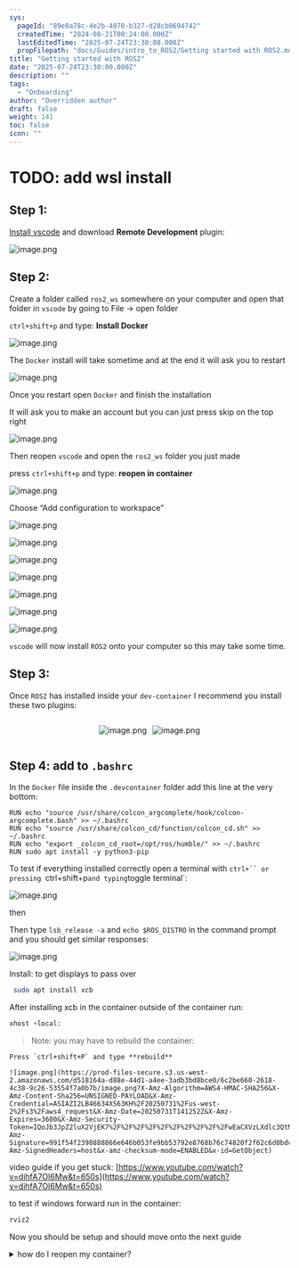 ```yaml
---
sys:
  pageId: "89e0a78c-4e2b-4070-b327-d28cb0694742"
  createdTime: "2024-08-21T00:24:00.000Z"
  lastEditedTime: "2025-07-24T23:30:00.000Z"
  propFilepath: "docs/Guides/intro_to_ROS2/Getting started with ROS2.md"
title: "Getting started with ROS2"
date: "2025-07-24T23:30:00.000Z"
description: ""
tags:
  - "Onboarding"
author: "Overridden author"
draft: false
weight: 141
toc: false
icon: ""
---
```


# TODO: add wsl install

## Step 1:

[Install vscode](https://code.visualstudio.com/download) and download **Remote Development** plugin:

![image.png](https://prod-files-secure.s3.us-west-2.amazonaws.com/d518164a-d88e-44d1-a4ee-3adb3bd8bce0/efb52993-1881-4a40-b95e-6f020334f022/image.png?X-Amz-Algorithm=AWS4-HMAC-SHA256&X-Amz-Content-Sha256=UNSIGNED-PAYLOAD&X-Amz-Credential=ASIAZI2LB466QG2FS3YZ%2F20250731%2Fus-west-2%2Fs3%2Faws4_request&X-Amz-Date=20250731T141247Z&X-Amz-Expires=3600&X-Amz-Security-Token=IQoJb3JpZ2luX2VjEK7%2F%2F%2F%2F%2F%2F%2F%2F%2F%2FwEaCXVzLXdlc3QtMiJHMEUCIAkA%2FK2etcspQLto8PJIQZn1x%2BX6ecWmHTzsqmnBHmQVAiEA3ETrgrorFN%2F4EQ6INrZoxLs7DUaRjd95M8TByRS3qi8qiAQI1%2F%2F%2F%2F%2F%2F%2F%2F%2F%2F%2FARAAGgw2Mzc0MjMxODM4MDUiDHAePrR79WuN5SzGbircA5AfZVfnHHi%2Fsk3YoPbrGX9qn2xAZCjSE4pRg3d4htNtzgTuzSRyQM8LV%2FPAPp4SiYUEq8c0zSLHcp3Gx6V1BlnZJ50NnAaFqcB9WPwZH9vnNP6V0j7U8AYn2sDncYVANlf2H0VTnO8i4JZfUz9am3Dh8r4vKuUHKkW9TzcMgCWDoctbQMU8HX5gDa7tDL%2Bhc%2BWiPqM4gy1rPk1JAlYgo8R6FvNNYoNsMWs1emS4K18CKl3Fa9mVXbv6H%2FFYYndcbOWGUFEled0B8wTq1ApzNbQ1CE27lz0AUiS6fxehEXPatR64MbWL1sszotS9HuduNM1TEqx8FI5ld52fFyID3p5QXvcVOcfNbhQv6BY3GkKC4ozRNlFZzRYZhHa0riPFXKo%2FgKMgueHx%2BLdYggWesRS87cX5OgZYLODW4O%2FVinFYdBXZxhPsawzmabplWm47YreeAMDAS83OLLiXgXFmQqMvlZ6Vi2BuUfy4MsJ0KJwgBp0YenLUE3gLsylO%2BqmG1pqLs9ghHdItSSvQNP2dDE8IjK3ijgNUtzc336bR0KlNa5oZzPEo%2Bp5iT7oIZ9%2F8OfteqoE6UggesDOQnsh5kdhMMi7JYz8luFZ5GbiMvQP1RPRQq4tkiXpO0rY4MK%2FwrcQGOqUBYPUsGlPnbcBQeBaEm7mlcIu4aHNz42GMwIbv%2FnC%2BHxPshpA86rv%2FospCyLt3x3bfEzJ8tdxvTkQLd7O%2Fgp9HmtntPfKztyOyqSr89JtWtwPYyr3c2JceuduklH7CcmNDLPy4CJPM2Uz9ezFIQon2oYJ06QNm%2FVZvHUEvZuE0AWF8px%2FKHrUnSLH2fgrJUfBMt1muODCjdFkJrDa7DmZNrrOL%2BXjf&X-Amz-Signature=8407eff7ecf5b69d5418547aae7cadaff1175e71c7371394227279f4720743e8&X-Amz-SignedHeaders=host&x-amz-checksum-mode=ENABLED&x-id=GetObject)

## Step 2:

Create a folder called `ros2_ws` somewhere on your computer and open that folder in `vscode` by going to File → open folder 

`ctrl+shift+p` and type: **Install Docker**

![image.png](https://prod-files-secure.s3.us-west-2.amazonaws.com/d518164a-d88e-44d1-a4ee-3adb3bd8bce0/2269dc0e-1cd5-47ff-bceb-c04ad9b2eab0/image.png?X-Amz-Algorithm=AWS4-HMAC-SHA256&X-Amz-Content-Sha256=UNSIGNED-PAYLOAD&X-Amz-Credential=ASIAZI2LB466QG2FS3YZ%2F20250731%2Fus-west-2%2Fs3%2Faws4_request&X-Amz-Date=20250731T141247Z&X-Amz-Expires=3600&X-Amz-Security-Token=IQoJb3JpZ2luX2VjEK7%2F%2F%2F%2F%2F%2F%2F%2F%2F%2FwEaCXVzLXdlc3QtMiJHMEUCIAkA%2FK2etcspQLto8PJIQZn1x%2BX6ecWmHTzsqmnBHmQVAiEA3ETrgrorFN%2F4EQ6INrZoxLs7DUaRjd95M8TByRS3qi8qiAQI1%2F%2F%2F%2F%2F%2F%2F%2F%2F%2F%2FARAAGgw2Mzc0MjMxODM4MDUiDHAePrR79WuN5SzGbircA5AfZVfnHHi%2Fsk3YoPbrGX9qn2xAZCjSE4pRg3d4htNtzgTuzSRyQM8LV%2FPAPp4SiYUEq8c0zSLHcp3Gx6V1BlnZJ50NnAaFqcB9WPwZH9vnNP6V0j7U8AYn2sDncYVANlf2H0VTnO8i4JZfUz9am3Dh8r4vKuUHKkW9TzcMgCWDoctbQMU8HX5gDa7tDL%2Bhc%2BWiPqM4gy1rPk1JAlYgo8R6FvNNYoNsMWs1emS4K18CKl3Fa9mVXbv6H%2FFYYndcbOWGUFEled0B8wTq1ApzNbQ1CE27lz0AUiS6fxehEXPatR64MbWL1sszotS9HuduNM1TEqx8FI5ld52fFyID3p5QXvcVOcfNbhQv6BY3GkKC4ozRNlFZzRYZhHa0riPFXKo%2FgKMgueHx%2BLdYggWesRS87cX5OgZYLODW4O%2FVinFYdBXZxhPsawzmabplWm47YreeAMDAS83OLLiXgXFmQqMvlZ6Vi2BuUfy4MsJ0KJwgBp0YenLUE3gLsylO%2BqmG1pqLs9ghHdItSSvQNP2dDE8IjK3ijgNUtzc336bR0KlNa5oZzPEo%2Bp5iT7oIZ9%2F8OfteqoE6UggesDOQnsh5kdhMMi7JYz8luFZ5GbiMvQP1RPRQq4tkiXpO0rY4MK%2FwrcQGOqUBYPUsGlPnbcBQeBaEm7mlcIu4aHNz42GMwIbv%2FnC%2BHxPshpA86rv%2FospCyLt3x3bfEzJ8tdxvTkQLd7O%2Fgp9HmtntPfKztyOyqSr89JtWtwPYyr3c2JceuduklH7CcmNDLPy4CJPM2Uz9ezFIQon2oYJ06QNm%2FVZvHUEvZuE0AWF8px%2FKHrUnSLH2fgrJUfBMt1muODCjdFkJrDa7DmZNrrOL%2BXjf&X-Amz-Signature=0354a40ed0cd39d47ec2ba3ddcee2f26af1eb4fda8daa043ac68aeefb9cd9e9c&X-Amz-SignedHeaders=host&x-amz-checksum-mode=ENABLED&x-id=GetObject)

The `Docker` install will take sometime and at the end it will ask you to restart

![image.png](https://prod-files-secure.s3.us-west-2.amazonaws.com/d518164a-d88e-44d1-a4ee-3adb3bd8bce0/ed233f78-be33-4b1f-b89c-9c346c0e961e/image.png?X-Amz-Algorithm=AWS4-HMAC-SHA256&X-Amz-Content-Sha256=UNSIGNED-PAYLOAD&X-Amz-Credential=ASIAZI2LB466QG2FS3YZ%2F20250731%2Fus-west-2%2Fs3%2Faws4_request&X-Amz-Date=20250731T141247Z&X-Amz-Expires=3600&X-Amz-Security-Token=IQoJb3JpZ2luX2VjEK7%2F%2F%2F%2F%2F%2F%2F%2F%2F%2FwEaCXVzLXdlc3QtMiJHMEUCIAkA%2FK2etcspQLto8PJIQZn1x%2BX6ecWmHTzsqmnBHmQVAiEA3ETrgrorFN%2F4EQ6INrZoxLs7DUaRjd95M8TByRS3qi8qiAQI1%2F%2F%2F%2F%2F%2F%2F%2F%2F%2F%2FARAAGgw2Mzc0MjMxODM4MDUiDHAePrR79WuN5SzGbircA5AfZVfnHHi%2Fsk3YoPbrGX9qn2xAZCjSE4pRg3d4htNtzgTuzSRyQM8LV%2FPAPp4SiYUEq8c0zSLHcp3Gx6V1BlnZJ50NnAaFqcB9WPwZH9vnNP6V0j7U8AYn2sDncYVANlf2H0VTnO8i4JZfUz9am3Dh8r4vKuUHKkW9TzcMgCWDoctbQMU8HX5gDa7tDL%2Bhc%2BWiPqM4gy1rPk1JAlYgo8R6FvNNYoNsMWs1emS4K18CKl3Fa9mVXbv6H%2FFYYndcbOWGUFEled0B8wTq1ApzNbQ1CE27lz0AUiS6fxehEXPatR64MbWL1sszotS9HuduNM1TEqx8FI5ld52fFyID3p5QXvcVOcfNbhQv6BY3GkKC4ozRNlFZzRYZhHa0riPFXKo%2FgKMgueHx%2BLdYggWesRS87cX5OgZYLODW4O%2FVinFYdBXZxhPsawzmabplWm47YreeAMDAS83OLLiXgXFmQqMvlZ6Vi2BuUfy4MsJ0KJwgBp0YenLUE3gLsylO%2BqmG1pqLs9ghHdItSSvQNP2dDE8IjK3ijgNUtzc336bR0KlNa5oZzPEo%2Bp5iT7oIZ9%2F8OfteqoE6UggesDOQnsh5kdhMMi7JYz8luFZ5GbiMvQP1RPRQq4tkiXpO0rY4MK%2FwrcQGOqUBYPUsGlPnbcBQeBaEm7mlcIu4aHNz42GMwIbv%2FnC%2BHxPshpA86rv%2FospCyLt3x3bfEzJ8tdxvTkQLd7O%2Fgp9HmtntPfKztyOyqSr89JtWtwPYyr3c2JceuduklH7CcmNDLPy4CJPM2Uz9ezFIQon2oYJ06QNm%2FVZvHUEvZuE0AWF8px%2FKHrUnSLH2fgrJUfBMt1muODCjdFkJrDa7DmZNrrOL%2BXjf&X-Amz-Signature=3a2e5585da5281a2bc560f0cf35fb9eb0c034675166b75e98315bbdf8a29265e&X-Amz-SignedHeaders=host&x-amz-checksum-mode=ENABLED&x-id=GetObject)

Once you restart open `Docker` and finish the installation

It will ask you to make an account but you can just press skip on the top right

![image.png](https://prod-files-secure.s3.us-west-2.amazonaws.com/d518164a-d88e-44d1-a4ee-3adb3bd8bce0/21010ad9-1659-4fd9-9f59-9932a09b2a3d/image.png?X-Amz-Algorithm=AWS4-HMAC-SHA256&X-Amz-Content-Sha256=UNSIGNED-PAYLOAD&X-Amz-Credential=ASIAZI2LB466QG2FS3YZ%2F20250731%2Fus-west-2%2Fs3%2Faws4_request&X-Amz-Date=20250731T141247Z&X-Amz-Expires=3600&X-Amz-Security-Token=IQoJb3JpZ2luX2VjEK7%2F%2F%2F%2F%2F%2F%2F%2F%2F%2FwEaCXVzLXdlc3QtMiJHMEUCIAkA%2FK2etcspQLto8PJIQZn1x%2BX6ecWmHTzsqmnBHmQVAiEA3ETrgrorFN%2F4EQ6INrZoxLs7DUaRjd95M8TByRS3qi8qiAQI1%2F%2F%2F%2F%2F%2F%2F%2F%2F%2F%2FARAAGgw2Mzc0MjMxODM4MDUiDHAePrR79WuN5SzGbircA5AfZVfnHHi%2Fsk3YoPbrGX9qn2xAZCjSE4pRg3d4htNtzgTuzSRyQM8LV%2FPAPp4SiYUEq8c0zSLHcp3Gx6V1BlnZJ50NnAaFqcB9WPwZH9vnNP6V0j7U8AYn2sDncYVANlf2H0VTnO8i4JZfUz9am3Dh8r4vKuUHKkW9TzcMgCWDoctbQMU8HX5gDa7tDL%2Bhc%2BWiPqM4gy1rPk1JAlYgo8R6FvNNYoNsMWs1emS4K18CKl3Fa9mVXbv6H%2FFYYndcbOWGUFEled0B8wTq1ApzNbQ1CE27lz0AUiS6fxehEXPatR64MbWL1sszotS9HuduNM1TEqx8FI5ld52fFyID3p5QXvcVOcfNbhQv6BY3GkKC4ozRNlFZzRYZhHa0riPFXKo%2FgKMgueHx%2BLdYggWesRS87cX5OgZYLODW4O%2FVinFYdBXZxhPsawzmabplWm47YreeAMDAS83OLLiXgXFmQqMvlZ6Vi2BuUfy4MsJ0KJwgBp0YenLUE3gLsylO%2BqmG1pqLs9ghHdItSSvQNP2dDE8IjK3ijgNUtzc336bR0KlNa5oZzPEo%2Bp5iT7oIZ9%2F8OfteqoE6UggesDOQnsh5kdhMMi7JYz8luFZ5GbiMvQP1RPRQq4tkiXpO0rY4MK%2FwrcQGOqUBYPUsGlPnbcBQeBaEm7mlcIu4aHNz42GMwIbv%2FnC%2BHxPshpA86rv%2FospCyLt3x3bfEzJ8tdxvTkQLd7O%2Fgp9HmtntPfKztyOyqSr89JtWtwPYyr3c2JceuduklH7CcmNDLPy4CJPM2Uz9ezFIQon2oYJ06QNm%2FVZvHUEvZuE0AWF8px%2FKHrUnSLH2fgrJUfBMt1muODCjdFkJrDa7DmZNrrOL%2BXjf&X-Amz-Signature=0bbdd710518e3d16db0596be476aa825027ef0eafb3a333afa94eb5039582e34&X-Amz-SignedHeaders=host&x-amz-checksum-mode=ENABLED&x-id=GetObject)

Then reopen `vscode` and open the `ros2_ws` folder you just made

press `ctrl+shift+p` and type: **reopen in container**

![image.png](https://prod-files-secure.s3.us-west-2.amazonaws.com/d518164a-d88e-44d1-a4ee-3adb3bd8bce0/4e93b8c2-41ad-488c-8095-c74205196118/image.png?X-Amz-Algorithm=AWS4-HMAC-SHA256&X-Amz-Content-Sha256=UNSIGNED-PAYLOAD&X-Amz-Credential=ASIAZI2LB466QG2FS3YZ%2F20250731%2Fus-west-2%2Fs3%2Faws4_request&X-Amz-Date=20250731T141247Z&X-Amz-Expires=3600&X-Amz-Security-Token=IQoJb3JpZ2luX2VjEK7%2F%2F%2F%2F%2F%2F%2F%2F%2F%2FwEaCXVzLXdlc3QtMiJHMEUCIAkA%2FK2etcspQLto8PJIQZn1x%2BX6ecWmHTzsqmnBHmQVAiEA3ETrgrorFN%2F4EQ6INrZoxLs7DUaRjd95M8TByRS3qi8qiAQI1%2F%2F%2F%2F%2F%2F%2F%2F%2F%2F%2FARAAGgw2Mzc0MjMxODM4MDUiDHAePrR79WuN5SzGbircA5AfZVfnHHi%2Fsk3YoPbrGX9qn2xAZCjSE4pRg3d4htNtzgTuzSRyQM8LV%2FPAPp4SiYUEq8c0zSLHcp3Gx6V1BlnZJ50NnAaFqcB9WPwZH9vnNP6V0j7U8AYn2sDncYVANlf2H0VTnO8i4JZfUz9am3Dh8r4vKuUHKkW9TzcMgCWDoctbQMU8HX5gDa7tDL%2Bhc%2BWiPqM4gy1rPk1JAlYgo8R6FvNNYoNsMWs1emS4K18CKl3Fa9mVXbv6H%2FFYYndcbOWGUFEled0B8wTq1ApzNbQ1CE27lz0AUiS6fxehEXPatR64MbWL1sszotS9HuduNM1TEqx8FI5ld52fFyID3p5QXvcVOcfNbhQv6BY3GkKC4ozRNlFZzRYZhHa0riPFXKo%2FgKMgueHx%2BLdYggWesRS87cX5OgZYLODW4O%2FVinFYdBXZxhPsawzmabplWm47YreeAMDAS83OLLiXgXFmQqMvlZ6Vi2BuUfy4MsJ0KJwgBp0YenLUE3gLsylO%2BqmG1pqLs9ghHdItSSvQNP2dDE8IjK3ijgNUtzc336bR0KlNa5oZzPEo%2Bp5iT7oIZ9%2F8OfteqoE6UggesDOQnsh5kdhMMi7JYz8luFZ5GbiMvQP1RPRQq4tkiXpO0rY4MK%2FwrcQGOqUBYPUsGlPnbcBQeBaEm7mlcIu4aHNz42GMwIbv%2FnC%2BHxPshpA86rv%2FospCyLt3x3bfEzJ8tdxvTkQLd7O%2Fgp9HmtntPfKztyOyqSr89JtWtwPYyr3c2JceuduklH7CcmNDLPy4CJPM2Uz9ezFIQon2oYJ06QNm%2FVZvHUEvZuE0AWF8px%2FKHrUnSLH2fgrJUfBMt1muODCjdFkJrDa7DmZNrrOL%2BXjf&X-Amz-Signature=7901965efda0b59ca4b07f3954bbc2276a5ce3e3a557b5674b0bb2bd05bbdebc&X-Amz-SignedHeaders=host&x-amz-checksum-mode=ENABLED&x-id=GetObject)

Choose “Add configuration to workspace”

![image.png](https://prod-files-secure.s3.us-west-2.amazonaws.com/d518164a-d88e-44d1-a4ee-3adb3bd8bce0/9560b282-5060-4989-ba37-97e7b2c22476/image.png?X-Amz-Algorithm=AWS4-HMAC-SHA256&X-Amz-Content-Sha256=UNSIGNED-PAYLOAD&X-Amz-Credential=ASIAZI2LB466QG2FS3YZ%2F20250731%2Fus-west-2%2Fs3%2Faws4_request&X-Amz-Date=20250731T141247Z&X-Amz-Expires=3600&X-Amz-Security-Token=IQoJb3JpZ2luX2VjEK7%2F%2F%2F%2F%2F%2F%2F%2F%2F%2FwEaCXVzLXdlc3QtMiJHMEUCIAkA%2FK2etcspQLto8PJIQZn1x%2BX6ecWmHTzsqmnBHmQVAiEA3ETrgrorFN%2F4EQ6INrZoxLs7DUaRjd95M8TByRS3qi8qiAQI1%2F%2F%2F%2F%2F%2F%2F%2F%2F%2F%2FARAAGgw2Mzc0MjMxODM4MDUiDHAePrR79WuN5SzGbircA5AfZVfnHHi%2Fsk3YoPbrGX9qn2xAZCjSE4pRg3d4htNtzgTuzSRyQM8LV%2FPAPp4SiYUEq8c0zSLHcp3Gx6V1BlnZJ50NnAaFqcB9WPwZH9vnNP6V0j7U8AYn2sDncYVANlf2H0VTnO8i4JZfUz9am3Dh8r4vKuUHKkW9TzcMgCWDoctbQMU8HX5gDa7tDL%2Bhc%2BWiPqM4gy1rPk1JAlYgo8R6FvNNYoNsMWs1emS4K18CKl3Fa9mVXbv6H%2FFYYndcbOWGUFEled0B8wTq1ApzNbQ1CE27lz0AUiS6fxehEXPatR64MbWL1sszotS9HuduNM1TEqx8FI5ld52fFyID3p5QXvcVOcfNbhQv6BY3GkKC4ozRNlFZzRYZhHa0riPFXKo%2FgKMgueHx%2BLdYggWesRS87cX5OgZYLODW4O%2FVinFYdBXZxhPsawzmabplWm47YreeAMDAS83OLLiXgXFmQqMvlZ6Vi2BuUfy4MsJ0KJwgBp0YenLUE3gLsylO%2BqmG1pqLs9ghHdItSSvQNP2dDE8IjK3ijgNUtzc336bR0KlNa5oZzPEo%2Bp5iT7oIZ9%2F8OfteqoE6UggesDOQnsh5kdhMMi7JYz8luFZ5GbiMvQP1RPRQq4tkiXpO0rY4MK%2FwrcQGOqUBYPUsGlPnbcBQeBaEm7mlcIu4aHNz42GMwIbv%2FnC%2BHxPshpA86rv%2FospCyLt3x3bfEzJ8tdxvTkQLd7O%2Fgp9HmtntPfKztyOyqSr89JtWtwPYyr3c2JceuduklH7CcmNDLPy4CJPM2Uz9ezFIQon2oYJ06QNm%2FVZvHUEvZuE0AWF8px%2FKHrUnSLH2fgrJUfBMt1muODCjdFkJrDa7DmZNrrOL%2BXjf&X-Amz-Signature=3ee2d16e20b9b1c695acff86eb7b7d0fcc51c9908d86c55d0827c191a0b1b435&X-Amz-SignedHeaders=host&x-amz-checksum-mode=ENABLED&x-id=GetObject)

![image.png](https://prod-files-secure.s3.us-west-2.amazonaws.com/d518164a-d88e-44d1-a4ee-3adb3bd8bce0/2ee63f81-886b-48e8-a553-dc6e5eac99e4/image.png?X-Amz-Algorithm=AWS4-HMAC-SHA256&X-Amz-Content-Sha256=UNSIGNED-PAYLOAD&X-Amz-Credential=ASIAZI2LB466QG2FS3YZ%2F20250731%2Fus-west-2%2Fs3%2Faws4_request&X-Amz-Date=20250731T141247Z&X-Amz-Expires=3600&X-Amz-Security-Token=IQoJb3JpZ2luX2VjEK7%2F%2F%2F%2F%2F%2F%2F%2F%2F%2FwEaCXVzLXdlc3QtMiJHMEUCIAkA%2FK2etcspQLto8PJIQZn1x%2BX6ecWmHTzsqmnBHmQVAiEA3ETrgrorFN%2F4EQ6INrZoxLs7DUaRjd95M8TByRS3qi8qiAQI1%2F%2F%2F%2F%2F%2F%2F%2F%2F%2F%2FARAAGgw2Mzc0MjMxODM4MDUiDHAePrR79WuN5SzGbircA5AfZVfnHHi%2Fsk3YoPbrGX9qn2xAZCjSE4pRg3d4htNtzgTuzSRyQM8LV%2FPAPp4SiYUEq8c0zSLHcp3Gx6V1BlnZJ50NnAaFqcB9WPwZH9vnNP6V0j7U8AYn2sDncYVANlf2H0VTnO8i4JZfUz9am3Dh8r4vKuUHKkW9TzcMgCWDoctbQMU8HX5gDa7tDL%2Bhc%2BWiPqM4gy1rPk1JAlYgo8R6FvNNYoNsMWs1emS4K18CKl3Fa9mVXbv6H%2FFYYndcbOWGUFEled0B8wTq1ApzNbQ1CE27lz0AUiS6fxehEXPatR64MbWL1sszotS9HuduNM1TEqx8FI5ld52fFyID3p5QXvcVOcfNbhQv6BY3GkKC4ozRNlFZzRYZhHa0riPFXKo%2FgKMgueHx%2BLdYggWesRS87cX5OgZYLODW4O%2FVinFYdBXZxhPsawzmabplWm47YreeAMDAS83OLLiXgXFmQqMvlZ6Vi2BuUfy4MsJ0KJwgBp0YenLUE3gLsylO%2BqmG1pqLs9ghHdItSSvQNP2dDE8IjK3ijgNUtzc336bR0KlNa5oZzPEo%2Bp5iT7oIZ9%2F8OfteqoE6UggesDOQnsh5kdhMMi7JYz8luFZ5GbiMvQP1RPRQq4tkiXpO0rY4MK%2FwrcQGOqUBYPUsGlPnbcBQeBaEm7mlcIu4aHNz42GMwIbv%2FnC%2BHxPshpA86rv%2FospCyLt3x3bfEzJ8tdxvTkQLd7O%2Fgp9HmtntPfKztyOyqSr89JtWtwPYyr3c2JceuduklH7CcmNDLPy4CJPM2Uz9ezFIQon2oYJ06QNm%2FVZvHUEvZuE0AWF8px%2FKHrUnSLH2fgrJUfBMt1muODCjdFkJrDa7DmZNrrOL%2BXjf&X-Amz-Signature=380a4df0ae3d1f0cf19f35294daf091bd300fe46e5e728b3109f1b3307d6822d&X-Amz-SignedHeaders=host&x-amz-checksum-mode=ENABLED&x-id=GetObject)

![image.png](https://prod-files-secure.s3.us-west-2.amazonaws.com/d518164a-d88e-44d1-a4ee-3adb3bd8bce0/e0fd626c-c8b6-4b2c-95d1-fa4c26514504/image.png?X-Amz-Algorithm=AWS4-HMAC-SHA256&X-Amz-Content-Sha256=UNSIGNED-PAYLOAD&X-Amz-Credential=ASIAZI2LB466QG2FS3YZ%2F20250731%2Fus-west-2%2Fs3%2Faws4_request&X-Amz-Date=20250731T141247Z&X-Amz-Expires=3600&X-Amz-Security-Token=IQoJb3JpZ2luX2VjEK7%2F%2F%2F%2F%2F%2F%2F%2F%2F%2FwEaCXVzLXdlc3QtMiJHMEUCIAkA%2FK2etcspQLto8PJIQZn1x%2BX6ecWmHTzsqmnBHmQVAiEA3ETrgrorFN%2F4EQ6INrZoxLs7DUaRjd95M8TByRS3qi8qiAQI1%2F%2F%2F%2F%2F%2F%2F%2F%2F%2F%2FARAAGgw2Mzc0MjMxODM4MDUiDHAePrR79WuN5SzGbircA5AfZVfnHHi%2Fsk3YoPbrGX9qn2xAZCjSE4pRg3d4htNtzgTuzSRyQM8LV%2FPAPp4SiYUEq8c0zSLHcp3Gx6V1BlnZJ50NnAaFqcB9WPwZH9vnNP6V0j7U8AYn2sDncYVANlf2H0VTnO8i4JZfUz9am3Dh8r4vKuUHKkW9TzcMgCWDoctbQMU8HX5gDa7tDL%2Bhc%2BWiPqM4gy1rPk1JAlYgo8R6FvNNYoNsMWs1emS4K18CKl3Fa9mVXbv6H%2FFYYndcbOWGUFEled0B8wTq1ApzNbQ1CE27lz0AUiS6fxehEXPatR64MbWL1sszotS9HuduNM1TEqx8FI5ld52fFyID3p5QXvcVOcfNbhQv6BY3GkKC4ozRNlFZzRYZhHa0riPFXKo%2FgKMgueHx%2BLdYggWesRS87cX5OgZYLODW4O%2FVinFYdBXZxhPsawzmabplWm47YreeAMDAS83OLLiXgXFmQqMvlZ6Vi2BuUfy4MsJ0KJwgBp0YenLUE3gLsylO%2BqmG1pqLs9ghHdItSSvQNP2dDE8IjK3ijgNUtzc336bR0KlNa5oZzPEo%2Bp5iT7oIZ9%2F8OfteqoE6UggesDOQnsh5kdhMMi7JYz8luFZ5GbiMvQP1RPRQq4tkiXpO0rY4MK%2FwrcQGOqUBYPUsGlPnbcBQeBaEm7mlcIu4aHNz42GMwIbv%2FnC%2BHxPshpA86rv%2FospCyLt3x3bfEzJ8tdxvTkQLd7O%2Fgp9HmtntPfKztyOyqSr89JtWtwPYyr3c2JceuduklH7CcmNDLPy4CJPM2Uz9ezFIQon2oYJ06QNm%2FVZvHUEvZuE0AWF8px%2FKHrUnSLH2fgrJUfBMt1muODCjdFkJrDa7DmZNrrOL%2BXjf&X-Amz-Signature=5c88befda2d2632fb942ca998a1bc2c19d0359b7a43236ba9e5fafe43ce17e21&X-Amz-SignedHeaders=host&x-amz-checksum-mode=ENABLED&x-id=GetObject)

![image.png](https://prod-files-secure.s3.us-west-2.amazonaws.com/d518164a-d88e-44d1-a4ee-3adb3bd8bce0/a2e13f50-d2ab-4719-a4c2-7ced634bfc9d/image.png?X-Amz-Algorithm=AWS4-HMAC-SHA256&X-Amz-Content-Sha256=UNSIGNED-PAYLOAD&X-Amz-Credential=ASIAZI2LB466QG2FS3YZ%2F20250731%2Fus-west-2%2Fs3%2Faws4_request&X-Amz-Date=20250731T141247Z&X-Amz-Expires=3600&X-Amz-Security-Token=IQoJb3JpZ2luX2VjEK7%2F%2F%2F%2F%2F%2F%2F%2F%2F%2FwEaCXVzLXdlc3QtMiJHMEUCIAkA%2FK2etcspQLto8PJIQZn1x%2BX6ecWmHTzsqmnBHmQVAiEA3ETrgrorFN%2F4EQ6INrZoxLs7DUaRjd95M8TByRS3qi8qiAQI1%2F%2F%2F%2F%2F%2F%2F%2F%2F%2F%2FARAAGgw2Mzc0MjMxODM4MDUiDHAePrR79WuN5SzGbircA5AfZVfnHHi%2Fsk3YoPbrGX9qn2xAZCjSE4pRg3d4htNtzgTuzSRyQM8LV%2FPAPp4SiYUEq8c0zSLHcp3Gx6V1BlnZJ50NnAaFqcB9WPwZH9vnNP6V0j7U8AYn2sDncYVANlf2H0VTnO8i4JZfUz9am3Dh8r4vKuUHKkW9TzcMgCWDoctbQMU8HX5gDa7tDL%2Bhc%2BWiPqM4gy1rPk1JAlYgo8R6FvNNYoNsMWs1emS4K18CKl3Fa9mVXbv6H%2FFYYndcbOWGUFEled0B8wTq1ApzNbQ1CE27lz0AUiS6fxehEXPatR64MbWL1sszotS9HuduNM1TEqx8FI5ld52fFyID3p5QXvcVOcfNbhQv6BY3GkKC4ozRNlFZzRYZhHa0riPFXKo%2FgKMgueHx%2BLdYggWesRS87cX5OgZYLODW4O%2FVinFYdBXZxhPsawzmabplWm47YreeAMDAS83OLLiXgXFmQqMvlZ6Vi2BuUfy4MsJ0KJwgBp0YenLUE3gLsylO%2BqmG1pqLs9ghHdItSSvQNP2dDE8IjK3ijgNUtzc336bR0KlNa5oZzPEo%2Bp5iT7oIZ9%2F8OfteqoE6UggesDOQnsh5kdhMMi7JYz8luFZ5GbiMvQP1RPRQq4tkiXpO0rY4MK%2FwrcQGOqUBYPUsGlPnbcBQeBaEm7mlcIu4aHNz42GMwIbv%2FnC%2BHxPshpA86rv%2FospCyLt3x3bfEzJ8tdxvTkQLd7O%2Fgp9HmtntPfKztyOyqSr89JtWtwPYyr3c2JceuduklH7CcmNDLPy4CJPM2Uz9ezFIQon2oYJ06QNm%2FVZvHUEvZuE0AWF8px%2FKHrUnSLH2fgrJUfBMt1muODCjdFkJrDa7DmZNrrOL%2BXjf&X-Amz-Signature=eee9ee15fa45740c32aff2d234c698fa7f184aab35ff3c7a82f02b7b67f532d3&X-Amz-SignedHeaders=host&x-amz-checksum-mode=ENABLED&x-id=GetObject)

![image.png](https://prod-files-secure.s3.us-west-2.amazonaws.com/d518164a-d88e-44d1-a4ee-3adb3bd8bce0/6cc478ad-aaba-4bf7-9fcc-403277ab896c/image.png?X-Amz-Algorithm=AWS4-HMAC-SHA256&X-Amz-Content-Sha256=UNSIGNED-PAYLOAD&X-Amz-Credential=ASIAZI2LB466QG2FS3YZ%2F20250731%2Fus-west-2%2Fs3%2Faws4_request&X-Amz-Date=20250731T141247Z&X-Amz-Expires=3600&X-Amz-Security-Token=IQoJb3JpZ2luX2VjEK7%2F%2F%2F%2F%2F%2F%2F%2F%2F%2FwEaCXVzLXdlc3QtMiJHMEUCIAkA%2FK2etcspQLto8PJIQZn1x%2BX6ecWmHTzsqmnBHmQVAiEA3ETrgrorFN%2F4EQ6INrZoxLs7DUaRjd95M8TByRS3qi8qiAQI1%2F%2F%2F%2F%2F%2F%2F%2F%2F%2F%2FARAAGgw2Mzc0MjMxODM4MDUiDHAePrR79WuN5SzGbircA5AfZVfnHHi%2Fsk3YoPbrGX9qn2xAZCjSE4pRg3d4htNtzgTuzSRyQM8LV%2FPAPp4SiYUEq8c0zSLHcp3Gx6V1BlnZJ50NnAaFqcB9WPwZH9vnNP6V0j7U8AYn2sDncYVANlf2H0VTnO8i4JZfUz9am3Dh8r4vKuUHKkW9TzcMgCWDoctbQMU8HX5gDa7tDL%2Bhc%2BWiPqM4gy1rPk1JAlYgo8R6FvNNYoNsMWs1emS4K18CKl3Fa9mVXbv6H%2FFYYndcbOWGUFEled0B8wTq1ApzNbQ1CE27lz0AUiS6fxehEXPatR64MbWL1sszotS9HuduNM1TEqx8FI5ld52fFyID3p5QXvcVOcfNbhQv6BY3GkKC4ozRNlFZzRYZhHa0riPFXKo%2FgKMgueHx%2BLdYggWesRS87cX5OgZYLODW4O%2FVinFYdBXZxhPsawzmabplWm47YreeAMDAS83OLLiXgXFmQqMvlZ6Vi2BuUfy4MsJ0KJwgBp0YenLUE3gLsylO%2BqmG1pqLs9ghHdItSSvQNP2dDE8IjK3ijgNUtzc336bR0KlNa5oZzPEo%2Bp5iT7oIZ9%2F8OfteqoE6UggesDOQnsh5kdhMMi7JYz8luFZ5GbiMvQP1RPRQq4tkiXpO0rY4MK%2FwrcQGOqUBYPUsGlPnbcBQeBaEm7mlcIu4aHNz42GMwIbv%2FnC%2BHxPshpA86rv%2FospCyLt3x3bfEzJ8tdxvTkQLd7O%2Fgp9HmtntPfKztyOyqSr89JtWtwPYyr3c2JceuduklH7CcmNDLPy4CJPM2Uz9ezFIQon2oYJ06QNm%2FVZvHUEvZuE0AWF8px%2FKHrUnSLH2fgrJUfBMt1muODCjdFkJrDa7DmZNrrOL%2BXjf&X-Amz-Signature=2814db1ca8ffe1ba536fcd43eb28ef4b5d79ba9d93ad2462a8256499bb9c55b6&X-Amz-SignedHeaders=host&x-amz-checksum-mode=ENABLED&x-id=GetObject)

![image.png](https://prod-files-secure.s3.us-west-2.amazonaws.com/d518164a-d88e-44d1-a4ee-3adb3bd8bce0/53255b28-f75e-430f-b9e3-c0ac8577e42b/image.png?X-Amz-Algorithm=AWS4-HMAC-SHA256&X-Amz-Content-Sha256=UNSIGNED-PAYLOAD&X-Amz-Credential=ASIAZI2LB466QG2FS3YZ%2F20250731%2Fus-west-2%2Fs3%2Faws4_request&X-Amz-Date=20250731T141247Z&X-Amz-Expires=3600&X-Amz-Security-Token=IQoJb3JpZ2luX2VjEK7%2F%2F%2F%2F%2F%2F%2F%2F%2F%2FwEaCXVzLXdlc3QtMiJHMEUCIAkA%2FK2etcspQLto8PJIQZn1x%2BX6ecWmHTzsqmnBHmQVAiEA3ETrgrorFN%2F4EQ6INrZoxLs7DUaRjd95M8TByRS3qi8qiAQI1%2F%2F%2F%2F%2F%2F%2F%2F%2F%2F%2FARAAGgw2Mzc0MjMxODM4MDUiDHAePrR79WuN5SzGbircA5AfZVfnHHi%2Fsk3YoPbrGX9qn2xAZCjSE4pRg3d4htNtzgTuzSRyQM8LV%2FPAPp4SiYUEq8c0zSLHcp3Gx6V1BlnZJ50NnAaFqcB9WPwZH9vnNP6V0j7U8AYn2sDncYVANlf2H0VTnO8i4JZfUz9am3Dh8r4vKuUHKkW9TzcMgCWDoctbQMU8HX5gDa7tDL%2Bhc%2BWiPqM4gy1rPk1JAlYgo8R6FvNNYoNsMWs1emS4K18CKl3Fa9mVXbv6H%2FFYYndcbOWGUFEled0B8wTq1ApzNbQ1CE27lz0AUiS6fxehEXPatR64MbWL1sszotS9HuduNM1TEqx8FI5ld52fFyID3p5QXvcVOcfNbhQv6BY3GkKC4ozRNlFZzRYZhHa0riPFXKo%2FgKMgueHx%2BLdYggWesRS87cX5OgZYLODW4O%2FVinFYdBXZxhPsawzmabplWm47YreeAMDAS83OLLiXgXFmQqMvlZ6Vi2BuUfy4MsJ0KJwgBp0YenLUE3gLsylO%2BqmG1pqLs9ghHdItSSvQNP2dDE8IjK3ijgNUtzc336bR0KlNa5oZzPEo%2Bp5iT7oIZ9%2F8OfteqoE6UggesDOQnsh5kdhMMi7JYz8luFZ5GbiMvQP1RPRQq4tkiXpO0rY4MK%2FwrcQGOqUBYPUsGlPnbcBQeBaEm7mlcIu4aHNz42GMwIbv%2FnC%2BHxPshpA86rv%2FospCyLt3x3bfEzJ8tdxvTkQLd7O%2Fgp9HmtntPfKztyOyqSr89JtWtwPYyr3c2JceuduklH7CcmNDLPy4CJPM2Uz9ezFIQon2oYJ06QNm%2FVZvHUEvZuE0AWF8px%2FKHrUnSLH2fgrJUfBMt1muODCjdFkJrDa7DmZNrrOL%2BXjf&X-Amz-Signature=a12068883bc7753cbbfe40db650d44eb592a1080510eca0500c443b7399058f1&X-Amz-SignedHeaders=host&x-amz-checksum-mode=ENABLED&x-id=GetObject)

![image.png](https://prod-files-secure.s3.us-west-2.amazonaws.com/d518164a-d88e-44d1-a4ee-3adb3bd8bce0/7c562767-5af9-4ffb-97d1-327bcdf4ee00/image.png?X-Amz-Algorithm=AWS4-HMAC-SHA256&X-Amz-Content-Sha256=UNSIGNED-PAYLOAD&X-Amz-Credential=ASIAZI2LB466QG2FS3YZ%2F20250731%2Fus-west-2%2Fs3%2Faws4_request&X-Amz-Date=20250731T141247Z&X-Amz-Expires=3600&X-Amz-Security-Token=IQoJb3JpZ2luX2VjEK7%2F%2F%2F%2F%2F%2F%2F%2F%2F%2FwEaCXVzLXdlc3QtMiJHMEUCIAkA%2FK2etcspQLto8PJIQZn1x%2BX6ecWmHTzsqmnBHmQVAiEA3ETrgrorFN%2F4EQ6INrZoxLs7DUaRjd95M8TByRS3qi8qiAQI1%2F%2F%2F%2F%2F%2F%2F%2F%2F%2F%2FARAAGgw2Mzc0MjMxODM4MDUiDHAePrR79WuN5SzGbircA5AfZVfnHHi%2Fsk3YoPbrGX9qn2xAZCjSE4pRg3d4htNtzgTuzSRyQM8LV%2FPAPp4SiYUEq8c0zSLHcp3Gx6V1BlnZJ50NnAaFqcB9WPwZH9vnNP6V0j7U8AYn2sDncYVANlf2H0VTnO8i4JZfUz9am3Dh8r4vKuUHKkW9TzcMgCWDoctbQMU8HX5gDa7tDL%2Bhc%2BWiPqM4gy1rPk1JAlYgo8R6FvNNYoNsMWs1emS4K18CKl3Fa9mVXbv6H%2FFYYndcbOWGUFEled0B8wTq1ApzNbQ1CE27lz0AUiS6fxehEXPatR64MbWL1sszotS9HuduNM1TEqx8FI5ld52fFyID3p5QXvcVOcfNbhQv6BY3GkKC4ozRNlFZzRYZhHa0riPFXKo%2FgKMgueHx%2BLdYggWesRS87cX5OgZYLODW4O%2FVinFYdBXZxhPsawzmabplWm47YreeAMDAS83OLLiXgXFmQqMvlZ6Vi2BuUfy4MsJ0KJwgBp0YenLUE3gLsylO%2BqmG1pqLs9ghHdItSSvQNP2dDE8IjK3ijgNUtzc336bR0KlNa5oZzPEo%2Bp5iT7oIZ9%2F8OfteqoE6UggesDOQnsh5kdhMMi7JYz8luFZ5GbiMvQP1RPRQq4tkiXpO0rY4MK%2FwrcQGOqUBYPUsGlPnbcBQeBaEm7mlcIu4aHNz42GMwIbv%2FnC%2BHxPshpA86rv%2FospCyLt3x3bfEzJ8tdxvTkQLd7O%2Fgp9HmtntPfKztyOyqSr89JtWtwPYyr3c2JceuduklH7CcmNDLPy4CJPM2Uz9ezFIQon2oYJ06QNm%2FVZvHUEvZuE0AWF8px%2FKHrUnSLH2fgrJUfBMt1muODCjdFkJrDa7DmZNrrOL%2BXjf&X-Amz-Signature=ce25ce389ed8f1eafa0ca4abb26a82fbcd57ba57cbcbd8028ff742aa9529f39a&X-Amz-SignedHeaders=host&x-amz-checksum-mode=ENABLED&x-id=GetObject)

`vscode` will now install `ROS2` onto your computer so this may take some time.

## Step 3:

Once `ROS2` has installed inside your `dev-container` I recommend you install these two plugins:

<div style="display: flex;flex-direction: row; column-gap:10px; max-width: 630px;justify-content: center;">
<div>

![image.png](https://prod-files-secure.s3.us-west-2.amazonaws.com/d518164a-d88e-44d1-a4ee-3adb3bd8bce0/3fc3d550-5a54-4ba1-ba6b-faa01cdb7369/image.png?X-Amz-Algorithm=AWS4-HMAC-SHA256&X-Amz-Content-Sha256=UNSIGNED-PAYLOAD&X-Amz-Credential=ASIAZI2LB46626F2SKLJ%2F20250731%2Fus-west-2%2Fs3%2Faws4_request&X-Amz-Date=20250731T141251Z&X-Amz-Expires=3600&X-Amz-Security-Token=IQoJb3JpZ2luX2VjEK7%2F%2F%2F%2F%2F%2F%2F%2F%2F%2FwEaCXVzLXdlc3QtMiJIMEYCIQDaQRZVmIlVwk1NoI1Sf2JHRzAytkMS5B1Tqyd9YLWvzwIhAKh%2B1AcnPsLuUTM00x%2BQlr3HZsoFkd5KB4XSDisZ5VBUKogECNf%2F%2F%2F%2F%2F%2F%2F%2F%2F%2FwEQABoMNjM3NDIzMTgzODA1IgxiCcUT0PSGXLL8P%2FYq3ANJIsv2jhcmrX3ZYzrsVOPSZND8GhiemngHcJRhNLuhzKz0ruRTo5K1pv4nvA8DWlKlWAyN1dY%2FWKr2stHZgHJSQWtP4jT%2BcvEkS%2F6YIDlQBLXWVN2IJDmW9epy1mvnN0CL9coTeR%2F%2BrnCgeRM3tH8OvjwqPW72BzHyw1renCRH9tdp1wsjHpQpd6SqL0I1b1YkO%2B8nsb2xqp5ICixUoG2D1vA6IrUkUBtG2qMzHLYctp8RN1yIygWRmwBhyDRJPw8aB%2Bde0IZH7OWYnSezjSaiKTYLhTGy1RRO7H1ESiFinR9%2F7Vb9MxHpKAyrmB9MXsy7re%2BD5mX50qxdJIzFoa8OQxGb%2BVLbESc%2B5v%2BK%2FsLKvMyKs2GW26HScOs8dhRExb9ckjsYWpOLoKVwYHbQet9PJLmWbFqXtwsLeHXcNw0qTOyd%2BT3hGYhLazXM1H4%2B73HpvHxw4C4SRscmO3yDVux1Div%2BSgKatYIfgHBzx9GDjL2d2PbRHuNdZgyXOdYDFNq1IrGdtUMUc76gZ8TrqYy7g7Ah2Jbclr9zbCSUogeETl1iZqOB38ARZ8zn%2FC52%2BDCuGzR2q7FSjzmjnb7KSsBbro8iHplDt%2FA9dWAO38bQ6Y0UGEBkhfqRtYil0TCm6q3EBjqkAXtCQEX2TsgykuAG2KeayTREP1joYajF%2BTvEYb3HFy5QmSew6nHVyvNyj08EgMxcumiVwSfBRYIk3MkWIS1sEmqoY0BGSt31UvPKEFht2ra64OPyPjQS6m%2B0JDrmencGSn99TX8R1%2F65kbyI%2FpEPQUSxEDAUjbluYZWntKsIwBhy1sBro2vH%2FM1cXqcP6MlfJQDu13cmrivLi58i8edr8rU229BG&X-Amz-Signature=391a782f67856112c7a3db698fb799ff816215e762be39794a90caf88c6342d7&X-Amz-SignedHeaders=host&x-amz-checksum-mode=ENABLED&x-id=GetObject)

</div>
<div>

![image.png](https://prod-files-secure.s3.us-west-2.amazonaws.com/d518164a-d88e-44d1-a4ee-3adb3bd8bce0/d994cc66-13c2-4093-a5a3-f84cf4601a82/image.png?X-Amz-Algorithm=AWS4-HMAC-SHA256&X-Amz-Content-Sha256=UNSIGNED-PAYLOAD&X-Amz-Credential=ASIAZI2LB466ZKV7JTH3%2F20250731%2Fus-west-2%2Fs3%2Faws4_request&X-Amz-Date=20250731T141252Z&X-Amz-Expires=3600&X-Amz-Security-Token=IQoJb3JpZ2luX2VjEK7%2F%2F%2F%2F%2F%2F%2F%2F%2F%2FwEaCXVzLXdlc3QtMiJHMEUCIQCZD6WRldVMLCA1TeIN3CGH8bbHXgE1Us%2FpJ%2FdVYkIS4QIgR8mKleyfyZkHgNOc47MasUC%2FIWHK9lKj99fuoJhT%2B0UqiAQI1%2F%2F%2F%2F%2F%2F%2F%2F%2F%2F%2FARAAGgw2Mzc0MjMxODM4MDUiDJlui8NmW%2FByLe8IEircA3cCx%2BY%2FaTvmAvm8iCRi%2FkNpBy4nUquqOuG8i6Cobh4hWgcYTfG4Wu2mrevWaeiGO2EPStvmDdMnf2oJ2qt6N1awdo5o%2B%2B4NFa%2B3%2Fv%2FxRNzd7lLiJK0gr8bRHD6GJkl%2Fc7lE21ut0RtcDBQZXqqJNew2rNmBM8at8HTlz3%2F02uq8SAbItU%2BXRXeFBuFj8Jyjx%2FLhEc6uso%2FzME%2FIdifV81Oa0V6HeZ6ojUF9wKhT1JY1j75H0nI04Lhas3GaNeaVM0VS0dxCNEeWs5vm%2BomlyxyXg6WtDdc17AEqiOw%2BUj8yI9sskhZoXPYcvHksiy1jdhw%2FbLptVZcAx4GrFNctVfLTcQNybcEUR4ECIBNeptwePfhBhAnBS0wHb2JtdwmFrslKf7sqhz5G%2FJ6Z9avEA9PRhLrHSymTJXCIBtZyUEVXtK2PSpzABxt4B%2BcwxyojmalAFjRHTjioA%2Fkx0sdWc10cmVPT594NNTR00zOTrq77bZFxEu7K08Px11z4%2BANhCaN2H%2Fwontgf4DFlcpKIseKfP9F1uVj0PdRaIGiH8QT3tf2d2uHFGSGphzR86NxL8hDkLyGK%2FdcKDJiqoZACqLNvawYL7nO0NL3p%2FksjJbwHcbJLe8lsvc60U0lUMKLqrcQGOqUBVE6td3qTUth0GvJSGDhbewDwPSFEUXbWhhL0A0SUJdrkJIAm2gZgEj0QvqWXqpLAFr5%2BjVuqEvK0lY0QdYZ06dFamouu%2B16ZclsLkwb76%2FNyzpHmZbAxnbDfOYckuw%2FwTdducl0KboltUGScylkBQfyoTvELKYujtMML62ESRjL9ICl2%2BxNtbjqzjm6SecfUvM1bN6DKA7UJZWTdaYD4lvaMnXhk&X-Amz-Signature=5c8dc204e44066a9e9d53c25dc3ec3571488f2e156cd1b151b2ace264efb66eb&X-Amz-SignedHeaders=host&x-amz-checksum-mode=ENABLED&x-id=GetObject)

</div>
</div>

## Step 4: add to `.bashrc`

In the `Docker` file inside the `.devcontainer` folder add this line at the very bottom: 

```docker
RUN echo "source /usr/share/colcon_argcomplete/hook/colcon-argcomplete.bash" >> ~/.bashrc
RUN echo "source /usr/share/colcon_cd/function/colcon_cd.sh" >> ~/.bashrc
RUN echo "export _colcon_cd_root=/opt/ros/humble/" >> ~/.bashrc
RUN sudo apt install -y python3-pip 
```

To test if everything installed correctly open a terminal with `ctrl+`` or pressing `ctrl+shift+p` and typing `toggle terminal`:

![image.png](https://prod-files-secure.s3.us-west-2.amazonaws.com/d518164a-d88e-44d1-a4ee-3adb3bd8bce0/6a4943d8-b04e-4c02-9a58-775f3384d1a5/image.png?X-Amz-Algorithm=AWS4-HMAC-SHA256&X-Amz-Content-Sha256=UNSIGNED-PAYLOAD&X-Amz-Credential=ASIAZI2LB466QG2FS3YZ%2F20250731%2Fus-west-2%2Fs3%2Faws4_request&X-Amz-Date=20250731T141247Z&X-Amz-Expires=3600&X-Amz-Security-Token=IQoJb3JpZ2luX2VjEK7%2F%2F%2F%2F%2F%2F%2F%2F%2F%2FwEaCXVzLXdlc3QtMiJHMEUCIAkA%2FK2etcspQLto8PJIQZn1x%2BX6ecWmHTzsqmnBHmQVAiEA3ETrgrorFN%2F4EQ6INrZoxLs7DUaRjd95M8TByRS3qi8qiAQI1%2F%2F%2F%2F%2F%2F%2F%2F%2F%2F%2FARAAGgw2Mzc0MjMxODM4MDUiDHAePrR79WuN5SzGbircA5AfZVfnHHi%2Fsk3YoPbrGX9qn2xAZCjSE4pRg3d4htNtzgTuzSRyQM8LV%2FPAPp4SiYUEq8c0zSLHcp3Gx6V1BlnZJ50NnAaFqcB9WPwZH9vnNP6V0j7U8AYn2sDncYVANlf2H0VTnO8i4JZfUz9am3Dh8r4vKuUHKkW9TzcMgCWDoctbQMU8HX5gDa7tDL%2Bhc%2BWiPqM4gy1rPk1JAlYgo8R6FvNNYoNsMWs1emS4K18CKl3Fa9mVXbv6H%2FFYYndcbOWGUFEled0B8wTq1ApzNbQ1CE27lz0AUiS6fxehEXPatR64MbWL1sszotS9HuduNM1TEqx8FI5ld52fFyID3p5QXvcVOcfNbhQv6BY3GkKC4ozRNlFZzRYZhHa0riPFXKo%2FgKMgueHx%2BLdYggWesRS87cX5OgZYLODW4O%2FVinFYdBXZxhPsawzmabplWm47YreeAMDAS83OLLiXgXFmQqMvlZ6Vi2BuUfy4MsJ0KJwgBp0YenLUE3gLsylO%2BqmG1pqLs9ghHdItSSvQNP2dDE8IjK3ijgNUtzc336bR0KlNa5oZzPEo%2Bp5iT7oIZ9%2F8OfteqoE6UggesDOQnsh5kdhMMi7JYz8luFZ5GbiMvQP1RPRQq4tkiXpO0rY4MK%2FwrcQGOqUBYPUsGlPnbcBQeBaEm7mlcIu4aHNz42GMwIbv%2FnC%2BHxPshpA86rv%2FospCyLt3x3bfEzJ8tdxvTkQLd7O%2Fgp9HmtntPfKztyOyqSr89JtWtwPYyr3c2JceuduklH7CcmNDLPy4CJPM2Uz9ezFIQon2oYJ06QNm%2FVZvHUEvZuE0AWF8px%2FKHrUnSLH2fgrJUfBMt1muODCjdFkJrDa7DmZNrrOL%2BXjf&X-Amz-Signature=c8c3fb0aef33e5eff82245eed6ca9f8a5080b262d0830bd483635ff6ce144b84&X-Amz-SignedHeaders=host&x-amz-checksum-mode=ENABLED&x-id=GetObject)

then 

Then type `lsb_release -a` and `echo $ROS_DISTRO` in the command prompt and you should get similar responses:

![image.png](https://prod-files-secure.s3.us-west-2.amazonaws.com/d518164a-d88e-44d1-a4ee-3adb3bd8bce0/3e635dec-a805-4e85-8b9e-d000e5b71a4e/image.png?X-Amz-Algorithm=AWS4-HMAC-SHA256&X-Amz-Content-Sha256=UNSIGNED-PAYLOAD&X-Amz-Credential=ASIAZI2LB466QG2FS3YZ%2F20250731%2Fus-west-2%2Fs3%2Faws4_request&X-Amz-Date=20250731T141247Z&X-Amz-Expires=3600&X-Amz-Security-Token=IQoJb3JpZ2luX2VjEK7%2F%2F%2F%2F%2F%2F%2F%2F%2F%2FwEaCXVzLXdlc3QtMiJHMEUCIAkA%2FK2etcspQLto8PJIQZn1x%2BX6ecWmHTzsqmnBHmQVAiEA3ETrgrorFN%2F4EQ6INrZoxLs7DUaRjd95M8TByRS3qi8qiAQI1%2F%2F%2F%2F%2F%2F%2F%2F%2F%2F%2FARAAGgw2Mzc0MjMxODM4MDUiDHAePrR79WuN5SzGbircA5AfZVfnHHi%2Fsk3YoPbrGX9qn2xAZCjSE4pRg3d4htNtzgTuzSRyQM8LV%2FPAPp4SiYUEq8c0zSLHcp3Gx6V1BlnZJ50NnAaFqcB9WPwZH9vnNP6V0j7U8AYn2sDncYVANlf2H0VTnO8i4JZfUz9am3Dh8r4vKuUHKkW9TzcMgCWDoctbQMU8HX5gDa7tDL%2Bhc%2BWiPqM4gy1rPk1JAlYgo8R6FvNNYoNsMWs1emS4K18CKl3Fa9mVXbv6H%2FFYYndcbOWGUFEled0B8wTq1ApzNbQ1CE27lz0AUiS6fxehEXPatR64MbWL1sszotS9HuduNM1TEqx8FI5ld52fFyID3p5QXvcVOcfNbhQv6BY3GkKC4ozRNlFZzRYZhHa0riPFXKo%2FgKMgueHx%2BLdYggWesRS87cX5OgZYLODW4O%2FVinFYdBXZxhPsawzmabplWm47YreeAMDAS83OLLiXgXFmQqMvlZ6Vi2BuUfy4MsJ0KJwgBp0YenLUE3gLsylO%2BqmG1pqLs9ghHdItSSvQNP2dDE8IjK3ijgNUtzc336bR0KlNa5oZzPEo%2Bp5iT7oIZ9%2F8OfteqoE6UggesDOQnsh5kdhMMi7JYz8luFZ5GbiMvQP1RPRQq4tkiXpO0rY4MK%2FwrcQGOqUBYPUsGlPnbcBQeBaEm7mlcIu4aHNz42GMwIbv%2FnC%2BHxPshpA86rv%2FospCyLt3x3bfEzJ8tdxvTkQLd7O%2Fgp9HmtntPfKztyOyqSr89JtWtwPYyr3c2JceuduklH7CcmNDLPy4CJPM2Uz9ezFIQon2oYJ06QNm%2FVZvHUEvZuE0AWF8px%2FKHrUnSLH2fgrJUfBMt1muODCjdFkJrDa7DmZNrrOL%2BXjf&X-Amz-Signature=198b5b4218f77b336422684baf71fd9544dff1d12d2ccd614ef4638476f68c17&X-Amz-SignedHeaders=host&x-amz-checksum-mode=ENABLED&x-id=GetObject)

Install:  to get displays to pass over

```bash
 sudo apt install xcb
```

After installing xcb in the container outside of the container run:

```python
xhost +local:
```

> Note: you may have to rebuild the container:

	Press `ctrl+shift+P` and type **rebuild**

	![image.png](https://prod-files-secure.s3.us-west-2.amazonaws.com/d518164a-d88e-44d1-a4ee-3adb3bd8bce0/6c2be660-2618-4c38-9c26-53554f7a0b7b/image.png?X-Amz-Algorithm=AWS4-HMAC-SHA256&X-Amz-Content-Sha256=UNSIGNED-PAYLOAD&X-Amz-Credential=ASIAZI2LB46634XS63KH%2F20250731%2Fus-west-2%2Fs3%2Faws4_request&X-Amz-Date=20250731T141252Z&X-Amz-Expires=3600&X-Amz-Security-Token=IQoJb3JpZ2luX2VjEK7%2F%2F%2F%2F%2F%2F%2F%2F%2F%2FwEaCXVzLXdlc3QtMiJIMEYCIQCrBJOg8IZCWSfeLOjW37R%2FrQns8L8MCkdUlOhlDFIW2AIhANG97FQf3kUC0zmZbBN64aYP2zjNiWnNFZ5BRtSNUF1uKogECNf%2F%2F%2F%2F%2F%2F%2F%2F%2F%2FwEQABoMNjM3NDIzMTgzODA1IgyTj6weyAg9UZ5bW7oq3AOQFDoEYbiuquOxfB%2BDvT2F1eSklOnN18VcwcI44RVxtKyQz0evSdgXSv6dPy%2FBkC2ZWpV7KBnO1PjLBbFwgV2HbhHII94YbdBHrwQ5BkbCLcYPNI6Rtr13y%2FBHrpYC5OvICoSfTkMloHThzxTJ9ZQ5EShgupvQ7s6W7C3D9ylHF4sEbE5zj27ia4ARKduMgwP8yEZFbE3QIo2V3Y49BV0HuJlGw0%2BC0IziaQa4PR4LLBQVG7Zekd68l5kYP467JedxSNVpmbJ%2BiP2eAXFQ0UKHmGi%2F5YdOl7h%2FThh3o%2FbYk0yqjQMhkSPXj%2BNyHaNGxg%2BqYp9F0y3WkFZZPWqhNcuOWX1eTjg42Pgo2g9hdn18cN5Bf4%2BcsBChotTLnuE2W4R75myv9In4tc%2FeFtl4h1MygTh5j8OtaL5VBLcgsTpInHJq%2BYt0aX7cZnpgb%2FamstQti4oDb%2BN%2BsuiK0mGqvE9OKr8WH88KXcFPOy6LiVxdbu3Wt5gvSxlf4DAwWKV6HdsMU%2B5hOOr8htcxRIp%2Bp6Qt5tU2cshhFp%2FAlNbEVGDRu33W4f%2Bpt32C%2BK1WiVNPJWb0efpQHXmIJCIAGFR5qt8%2BSSiejvSnLuv9ORt8ds770IQKyNUGaco3MUhkTDDN6q3EBjqkAeuEH1bQ7K0QUYQ%2BJJTlmtEXi4e6jArWzEch4%2FeNqYJvjEUu0zoi5w9anfad%2BPRFySNLKdNvr%2FMvWiBmh5Grtc5AK7yImOs7UGibNrd0RQZXMRBG3qF138GUIVV1GGm%2Bw%2FDuExlpHXI%2B3pij8CwIqm2%2BO%2Fpe%2B05CCPwSpfX5FWwwy8pu6GFt0zjUzJf3fZjXCHNZNXeQt2nJ808ax8LEiA9g%2FDsd&X-Amz-Signature=991f54f2398888866e646b053fe9bb53792e8768b76c74820f2f62c6d0bdcc9b&X-Amz-SignedHeaders=host&x-amz-checksum-mode=ENABLED&x-id=GetObject)

video guide if you get stuck: [https://www.youtube.com/watch?v=dihfA7Ol6Mw&t=650s](https://www.youtube.com/watch?v=dihfA7Ol6Mw&t=650s)

to test if windows forward run in the container:

```bash
rviz2
```

Now you should be setup and should move onto the next guide 

<details>
      <summary>how do I reopen my container?</summary>
      TODO:
  </details>
